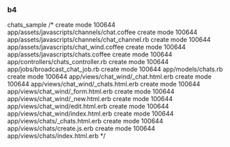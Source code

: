 ### b4


chats_sample
/*
 create mode 100644 app/assets/javascripts/channels/chat.coffee
 create mode 100644 app/assets/javascripts/channels/chat_channel.rb
 create mode 100644 app/assets/javascripts/chat_wind.coffee
 create mode 100644 app/assets/javascripts/chats.coffee
 create mode 100644 app/controllers/chats_controller.rb
 create mode 100644 app/jobs/broadcast_chat_job.rb
 create mode 100644 app/models/chats.rb
 create mode 100644 app/views/chat_wind/_chat.html.erb
 create mode 100644 app/views/chat_wind/_chats.html.erb
 create mode 100644 app/views/chat_wind/_form.html.erb
 create mode 100644 app/views/chat_wind/_new.html.erb
 create mode 100644 app/views/chat_wind/edit.html.erb
 create mode 100644 app/views/chat_wind/index.html.erb
 create mode 100644 app/views/chats/_chats.html.erb
 create mode 100644 app/views/chats/create.js.erb
 create mode 100644 app/views/chats/index.html.erb
*/

